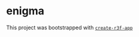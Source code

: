 # enigma

This project was bootstrapped with [`create-r3f-app`](https://github.com/utsuboco/create-r3f-app)